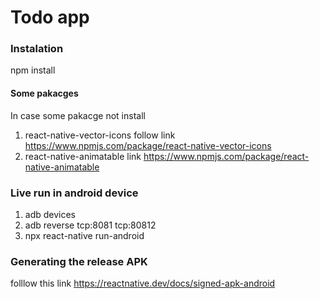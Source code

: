 # Todo app


### Instalation
npm install

#### Some pakacges
In case some pakacge not install
1. react-native-vector-icons follow link https://www.npmjs.com/package/react-native-vector-icons
2. react-native-animatable link https://www.npmjs.com/package/react-native-animatable

### Live run in android device
1. adb devices
2. adb reverse tcp:8081 tcp:80812
3. npx react-native run-android

### Generating the release APK
folllow this link https://reactnative.dev/docs/signed-apk-android